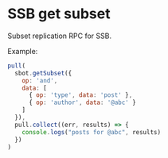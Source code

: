 # SSB get subset

Subset replication RPC for SSB.

Example:

```js
pull(
  sbot.getSubset({
    op: 'and',
    data: [
      { op: 'type', data: 'post' },
      { op: 'author', data: '@abc' }
    ]
  }),
  pull.collect((err, results) => {
    console.logs("posts for @abc", results)
  })
)
```

